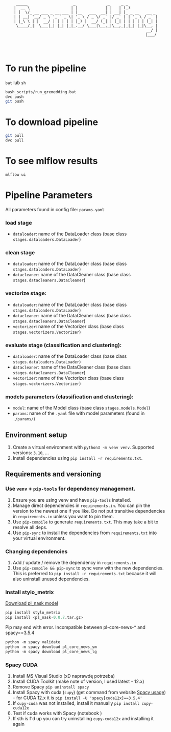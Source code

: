 <pre>
<code>
<p style="text-align: center;">
 _____                    _              _     _ _             
|  __ \                  | |            | |   | (_)            
| |  \/_ __ ___ _ __ ___ | |__   ___  __| | __| |_ _ __   __ _ 
| | __| '__/ _ \ '_ ` _ \| '_ \ / _ \/ _` |/ _` | | '_ \ / _` |
| |_\ \ | |  __/ | | | | | |_) |  __/ (_| | (_| | | | | | (_| |
 \____/_|  \___|_| |_| |_|_.__/ \___|\__,_|\__,_|_|_| |_|\__, |
                                                          __/ |
                                                         |___/
</p>
</code>
</pre>

# To run the pipeline
`bat` lub `sh`
```sh
bash_scripts/run_gremedding.bat
dvc push
git push
```

# To download pipeline
```sh
git pull
dvc pull
```

# To see mlflow results
```sh
mlflow ui
```

# Pipeline Parameters
All parameters found in config file: `params.yaml`

### load stage

- `dataloader`: name of the DataLoader class (base class `stages.dataloaders.DataLoader`)

### clean stage

- `dataloader`: name of the DataLoader class (base class `stages.dataloaders.DataLoader`)
- `datacleaner`: name of the DataCleaner class (base class `stages.datacleaners.DataCleaner`)

### vectorize stage:

- `dataloader`: name of the DataLoader class (base class `stages.dataloaders.DataLoader`)
- `datacleaner`: name of the DataCleaner class (base class `stages.datacleaners.DataCleaner`)
- `vectorizer`: name of the Vectorizer class (base class `stages.vectorizers.Vectorizer`)

### evaluate stage (classification and clustering):

- `dataloader`: name of the DataLoader class (base class `stages.dataloaders.DataLoader`)
- `datacleaner`: name of the DataCleaner class (base class `stages.datacleaners.DataCleaner`)
- `vectorizer`: name of the Vectorizer class (base class `stages.vectorizers.Vectorizer`)

### models parameters (classification and clustering):

- `model`: name of the Model class (base class `stages.models.Model`)
- `params`: name of the `.yaml` file with model parameters (found in `./params/`)


## Environment setup

1. Create a virtual environment with `python3 -m venv venv`. Supported versions: `3.10`, ...
2. Install dependencies using `pip install -r requirements.txt`.

## Requirements and versioning

### Use `venv` + `pip-tools` for dependency management.

1. Ensure you are using venv and have `pip-tools` installed.
2. Manage direct dependencies in `requirements.in`. You can pin the version to the newest one if you like.
Do not put transitive dependencies in `requirements.in` unless you want to pin them.
3. Use `pip-compile` to generate `requirements.txt`. This may take a bit to resolve all deps.
4. Use `pip-sync` to install the dependencies from `requirements.txt` into your virtual environment.

### Changing dependencies

1. Add / update / remove the dependency in `requirements.in`
2. Use `pip-compile && pip-sync` to sync venv with the new dependencies.
This is preferred to `pip install -r requirements.txt` because it will also uninstall unused dependencies.

### Install stylo_metrix
[Download pl_nask model](http://mozart.ipipan.waw.pl/~rtuora/spacy/)

```python
pip install stylo_metrix
pip install <pl_nask-0.0.7.tar.gz>
```

Pip may end with error. Incompatible between pl-core-news-* and spacy==3.5.4

```python
python -m spacy validate
python -m spacy download pl_core_news_sm
python -m spacy download pl_core_news_lg
```


### Spacy CUDA

1. Install MS Visual Studio (xD naprawdę potrzeba)
2. Install CUDA Toolkit (make note of version, I used latest - 12.x)
3. Remove Spacy `pip uninstall spacy`
4. Install Spacy with cuda (`cupy`) (get command from website [Spacy usage](https://spacy.io/usage)) - for CUDA 12.x it is `pip install -U 'spacy[cuda12x]==3.5.4'`
5. If `cupy-cuda` was not installed, install it manually `pip install cupy-cuda12x`
5. Test if cuda works with Spacy (notebook [](notebooks/spacy_cuda.ipynb))
6. If sth is f'd up you can try uninstalling `cupy-cuda12x` and installing it again

